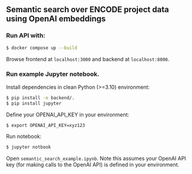 ## Semantic search over ENCODE project data using OpenAI embeddings

### Run API with:

```bash
$ docker compose up --build
```

Browse frontend at `localhost:3000` and backend at `localhost:8000`.

### Run example Jupyter notebook.

Install dependencies in clean Python (>=3.10) environment:

```bash
$ pip install -e backend/.
$ pip install jupyter
```

Define your OPENAI_API_KEY in your environment:
```bash
$ export OPENAI_API_KEY=xyz123
```

Run notebook:

```bash
$ jupyter notbook
```

Open `semantic_search_example.ipynb`. Note this assumes your OpenAI API key (for making calls to the OpenAI API) is defined in your environment.